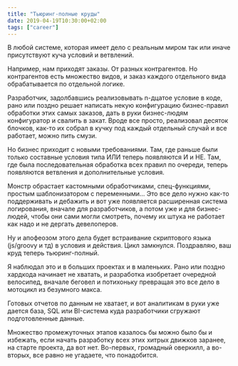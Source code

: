 ```yaml
---
title: "Тьюринг-полные круды"
date: 2019-04-19T10:30:00+02:00
tags: ["career"]
---
```


В любой системе, которая имеет дело с реальным миром так или иначе присутствуют куча условий и ветвлений.

Например, нам приходят заказы. От разных контрагентов. Но контрагентов есть множество видов, и заказ каждого отдельного вида обрабатывается по отдельной логике.

Разработчик, задолбавшись реализовывать n-дцатое условие в коде, рано или поздно решает написать некую конфигурацию бизнес-правил обработки этих самых заказов, дать в руки бизнес-людям конфигуратор и свалить в закат. Вроде все просто, реализовал десяток блочков, как-то их собрал в кучку под каждый отдельный случай и все работает, можно пить смузи.

Но бизнес приходит с новыми требованиями. Там, где раньше были только составные условия типа ИЛИ теперь появляются И и НЕ. Там, где была последовательная обработка всех правил по очереди, теперь появляются ветвления и дополнительные условия.

Монстр обрастает кастомными обработчиками, спец-функциями, простым шаблонизатором с переменными... Это все дело нужно как-то поддерживать и дебажить и вот уже появляется расширенная система логирования, вначале для разработчиков, а потом уже и для бизнес-людей, чтобы они сами могли смотреть, почему их штука не работает как надо и не дергать девелоперов.

Ну и апофеозом этого дела будет встраивание скриптового языка (js/groovy и тд) в условия и действия. Цикл замкнулся. Поздравляю, ваш круд теперь тьюринг-полный.

Я наблюдал это и в больших проектах и в маленьких. Рано или поздно хардкода начинает не хватать, и разработка изобретает очередной велосипед, вначале беговел и потихоньку превращая это все дело в мотоцикл из безумного макса.

Готовых отчетов по данным не хватает, и вот аналитикам в руки уже дается база, SQL или BI-система куда разработчики сгружают подготовленные данные.

Множество промежуточных этапов казалось бы можно было бы и избежать, если начать разработку всех этих хитрых движков заранее, на старте проекта, да вот нет. Во-первых, громадный оверкилл, а во-вторых, все равно не угадаете, что понадобится.
